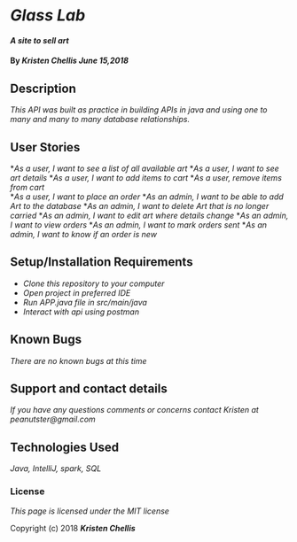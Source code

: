 # _Glass Lab_

#### _A site to sell art_

#### By _**Kristen Chellis June 15,2018**_

## Description

_This API was built as practice in building APIs in java and using one to many and many to many database relationships._

## User Stories
*_As a user, I want to see  a list of all available art_
*_As a user, I want to see art details_
*_As a user, I want to add items to cart_
*_As a user, remove items from cart_  
*_As a user, I want to place an order_
*_As an admin, I want to be able to add Art to the database_
*_As an admin, I want to delete Art that is no longer carried_
*_As an admin, I want to edit art where details change_
*_As an admin, I want to view orders_
*_As an admin, I want to mark orders sent_
*_As an admin, I want to know if an order is new_ 


## Setup/Installation Requirements

* _Clone this repository to your computer_
* _Open project in preferred IDE_
* _Run APP.java file in src/main/java_
* _Interact with api using postman_


## Known Bugs

_There are no known bugs at this time_

## Support and contact details

_If you have any questions comments or concerns contact Kristen at peanutster@gmail.com_

## Technologies Used

_Java, IntelliJ, spark, SQL_

### License

*This page is licensed under the MIT license*

Copyright (c) 2018 **_Kristen Chellis_**
